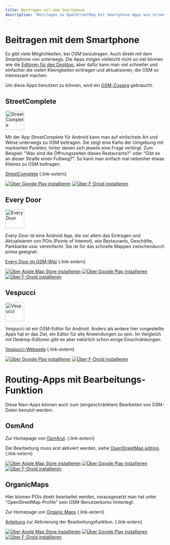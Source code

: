 ```yaml
---
title: Beitragen mit dem Smartphone
description: "Beitragen zu OpenStreetMap mit Smartphone-Apps wie StreetComplete, Every Door und Vespucci – unkompliziert unterwegs Daten erfassen."
---
```


# Beitragen mit dem Smartphone

Es gibt viele Möglichkeiten, bei OSM beizutragen. Auch direkt mit dem Smartphone
von unterwegs. Die Apps mögen vielleicht nicht so viel können wie die [Editoren
für den Desktop](/beitragen/editoren), aber dafür kann man viel schneller und
einfacher die vielen Kleinigkeiten eintragen und aktualisieren, die OSM so
interessant machen.

Um diese Apps benutzen zu können, wird ein [OSM-Zugang](/beitragen/osm-zugang/)
gebraucht.

## StreetComplete

<img src="streetcomplete-logo.svg" width="60" class="float-left" alt="StreetComplete" />

Mit der App *StreetComplete* für Android kann man auf einfachste Art und Weise
unterwegs zu OSM beitragen. Sie zeigt eine Karte der Umgebung mit markierten
Punkten, hinter denen sich jeweils eine Frage verbirgt. Zum Beispiel: "Was sind
die Öffnungszeiten dieses Restaurants?" oder "Gibt es an dieser Straße einen
Fußweg?". So kann man einfach mal nebenher etwas Kleines zu OSM beitragen.

[StreetComplete](https://streetcomplete.app/)
{.link-extern}

<div class="appstore">

[![Über Google Play installieren](/img/appstores/googleplay.svg)](https://play.google.com/store/apps/details?id=de.westnordost.streetcomplete)
[![Über F-Droid installieren](/img/appstores/f-droid.svg)](https://f-droid.org/de/packages/de.westnordost.streetcomplete/)

</div>

## Every Door

<img src="everydoor-logo.png" width="60" class="float-left" alt="Every Door" />

*Every Door* ist eine Android App, die vor allem das Eintragen und Aktualisieren
von POIs (Points of Interest), wie Restaurants, Geschäfte, Parkbänke usw.
vereinfacht. Sie ist für das schnelle Mappen zwischendurch prima geeignet.

[Every Door im OSM-Wiki](https://wiki.openstreetmap.org/wiki/Every_Door)
{.link-extern}

<div class="appstore">

[![Über Apple Map Store installieren](/img/appstores/apple-appstore.svg)](https://apps.apple.com/app/every-door/id1621945342)
[![Über Google Play installieren](/img/appstores/googleplay.svg)](https://play.google.com/store/apps/details?id=info.zverev.ilya.every_door&hl=de)
[![Über F-Droid installieren](/img/appstores/f-droid.svg)](https://f-droid.org/de/packages/info.zverev.ilya.every_door/)

</div>

## Vespucci

<img src="vespucci-logo.svg" width="60" class="float-left" alt="Vespucci" />

Vespucci ist ein OSM-Editor für Android. Anders als andere hier vorgestellte
Apps hat er das Ziel, ein Editor für alle Anwendungen zu sein. Im Vergleich
mit Desktop-Editoren gibt es aber natürlich schon einige Einschränkungen.

[Vespucci-Webseite](https://vespucci.io/)
{.link-extern}

<div class="appstore">

[![Über Google Play installieren](/img/appstores/googleplay.svg)](https://play.google.com/store/apps/details?id=de.blau.android)
[![Über F-Droid installieren](/img/appstores/f-droid.svg)](https://f-droid.org/de/packages/de.blau.android)

</div>

# Routing-Apps mit Bearbeitungs-Funktion

Diese Navi-Apps können auch zum (eingeschränkten) Bearbeiten von OSM-Daten
benutzt werden:

## OsmAnd

Zur Homepage von [OsmAnd](https://osmand.net/).
{.link-extern}

Die Bearbeitung muss erst aktiviert werden, siehe [OpenStreetMap editing](https://osmand.net/docs/user/plugins/osm-editing/#plugin-settings).
{.link-extern}

<div class="appstore">

[![Über Apple Map Store installieren](/img/appstores/apple-appstore.svg)](https://apps.apple.com/us/app/osmand-maps-travel-navigate/id934850257)
[![Über Google Play installieren](/img/appstores/googleplay.svg)](https://play.google.com/store/apps/details?id=net.osmand&hl=de)
[![Über F-Droid installieren](/img/appstores/f-droid.svg)](https://f-droid.org/de/packages/net.osmand.plus/)

</div>

## OrganicMaps

Hier können POIs direkt bearbeitet werden, vorausgesetzt man hat unter
"OpenStreetMap-Profile" sein OSM-Benutzerkonto hinterlegt.

Zur Homepage von [Organic Maps](https://organicmaps.app/)
{.link-extern}

[Anleitung](https://organicmaps.app/faq/map-editing/) zur Aktivierung der
Bearbeitungsfunktion.
{.link-extern}

<div class="appstore">

[![Über Apple Map Store installieren](/img/appstores/apple-appstore.svg)](https://apps.apple.com/de/app/organic-maps-navi-karten/id1567437057)
[![Über Google Play installieren](/img/appstores/googleplay.svg)](https://play.google.com/store/apps/details?id=app.organicmaps&hl=de)
[![Über F-Droid installieren](/img/appstores/f-droid.svg)](https://f-droid.org/de/packages/app.organicmaps/)

</div>
